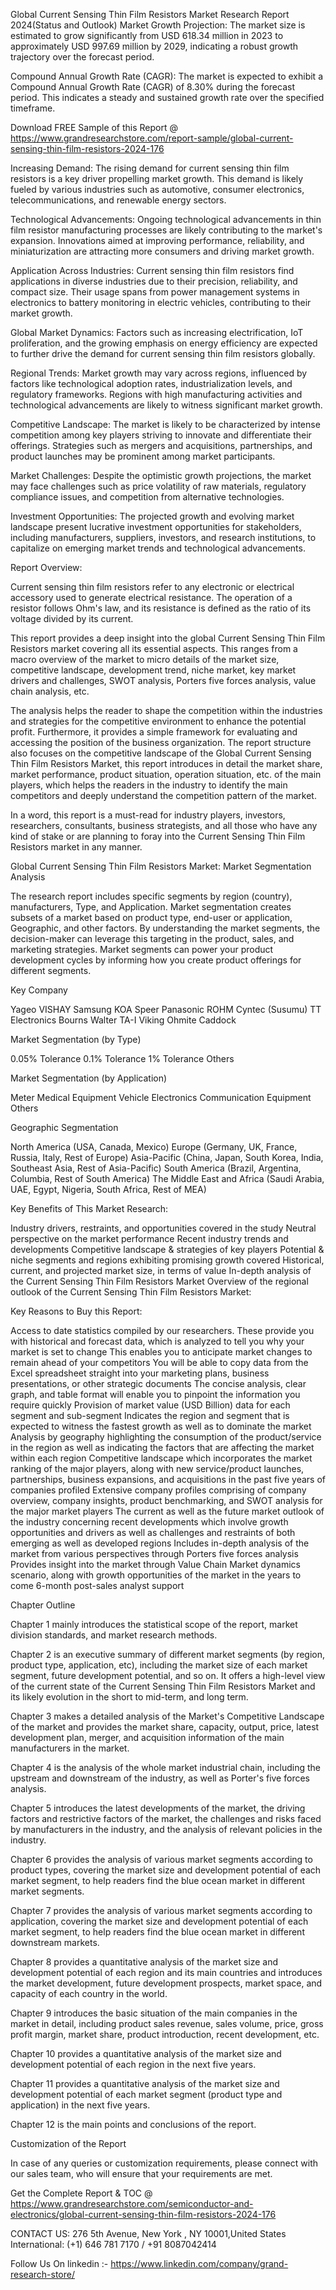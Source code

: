 Global Current Sensing Thin Film Resistors Market Research Report 2024(Status and Outlook)
Market Growth Projection: The market size is estimated to grow significantly from USD 618.34 million in 2023 to approximately USD 997.69 million by 2029, indicating a robust growth trajectory over the forecast period.

Compound Annual Growth Rate (CAGR): The market is expected to exhibit a Compound Annual Growth Rate (CAGR) of 8.30% during the forecast period. This indicates a steady and sustained growth rate over the specified timeframe.

Download FREE Sample of this Report @ https://www.grandresearchstore.com/report-sample/global-current-sensing-thin-film-resistors-2024-176

Increasing Demand: The rising demand for current sensing thin film resistors is a key driver propelling market growth. This demand is likely fueled by various industries such as automotive, consumer electronics, telecommunications, and renewable energy sectors.

Technological Advancements: Ongoing technological advancements in thin film resistor manufacturing processes are likely contributing to the market's expansion. Innovations aimed at improving performance, reliability, and miniaturization are attracting more consumers and driving market growth.

Application Across Industries: Current sensing thin film resistors find applications in diverse industries due to their precision, reliability, and compact size. Their usage spans from power management systems in electronics to battery monitoring in electric vehicles, contributing to their market growth.

Global Market Dynamics: Factors such as increasing electrification, IoT proliferation, and the growing emphasis on energy efficiency are expected to further drive the demand for current sensing thin film resistors globally.

Regional Trends: Market growth may vary across regions, influenced by factors like technological adoption rates, industrialization levels, and regulatory frameworks. Regions with high manufacturing activities and technological advancements are likely to witness significant market growth.

Competitive Landscape: The market is likely to be characterized by intense competition among key players striving to innovate and differentiate their offerings. Strategies such as mergers and acquisitions, partnerships, and product launches may be prominent among market participants.

Market Challenges: Despite the optimistic growth projections, the market may face challenges such as price volatility of raw materials, regulatory compliance issues, and competition from alternative technologies.

Investment Opportunities: The projected growth and evolving market landscape present lucrative investment opportunities for stakeholders, including manufacturers, suppliers, investors, and research institutions, to capitalize on emerging market trends and technological advancements.

Report Overview:

Current sensing thin film resistors refer to any electronic or electrical accessory used to generate electrical resistance. The operation of a resistor follows Ohm's law, and its resistance is defined as the ratio of its voltage divided by its current.

This report provides a deep insight into the global Current Sensing Thin Film Resistors market covering all its essential aspects. This ranges from a macro overview of the market to micro details of the market size, competitive landscape, development trend, niche market, key market drivers and challenges, SWOT analysis, Porters five forces analysis, value chain analysis, etc.

The analysis helps the reader to shape the competition within the industries and strategies for the competitive environment to enhance the potential profit. Furthermore, it provides a simple framework for evaluating and accessing the position of the business organization. The report structure also focuses on the competitive landscape of the Global Current Sensing Thin Film Resistors Market, this report introduces in detail the market share, market performance, product situation, operation situation, etc. of the main players, which helps the readers in the industry to identify the main competitors and deeply understand the competition pattern of the market.

In a word, this report is a must-read for industry players, investors, researchers, consultants, business strategists, and all those who have any kind of stake or are planning to foray into the Current Sensing Thin Film Resistors market in any manner.

Global Current Sensing Thin Film Resistors Market: Market Segmentation Analysis

The research report includes specific segments by region (country), manufacturers, Type, and Application. Market segmentation creates subsets of a market based on product type, end-user or application, Geographic, and other factors. By understanding the market segments, the decision-maker can leverage this targeting in the product, sales, and marketing strategies. Market segments can power your product development cycles by informing how you create product offerings for different segments.

Key Company

Yageo
VISHAY
Samsung
KOA Speer
Panasonic
ROHM
Cyntec (Susumu)
TT Electronics
Bourns
Walter
TA-I
Viking
Ohmite
Caddock

Market Segmentation (by Type)

0.05% Tolerance
0.1% Tolerance
1% Tolerance
Others

Market Segmentation (by Application)

Meter
Medical Equipment
Vehicle Electronics
Communication Equipment
Others

Geographic Segmentation

North America (USA, Canada, Mexico)
Europe (Germany, UK, France, Russia, Italy, Rest of Europe)
Asia-Pacific (China, Japan, South Korea, India, Southeast Asia, Rest of Asia-Pacific)
South America (Brazil, Argentina, Columbia, Rest of South America)
The Middle East and Africa (Saudi Arabia, UAE, Egypt, Nigeria, South Africa, Rest of MEA)

Key Benefits of This Market Research:

Industry drivers, restraints, and opportunities covered in the study
Neutral perspective on the market performance
Recent industry trends and developments
Competitive landscape & strategies of key players
Potential & niche segments and regions exhibiting promising growth covered
Historical, current, and projected market size, in terms of value
In-depth analysis of the Current Sensing Thin Film Resistors Market
Overview of the regional outlook of the Current Sensing Thin Film Resistors Market:

Key Reasons to Buy this Report:

Access to date statistics compiled by our researchers. These provide you with historical and forecast data, which is analyzed to tell you why your market is set to change
This enables you to anticipate market changes to remain ahead of your competitors
You will be able to copy data from the Excel spreadsheet straight into your marketing plans, business presentations, or other strategic documents
The concise analysis, clear graph, and table format will enable you to pinpoint the information you require quickly
Provision of market value (USD Billion) data for each segment and sub-segment
Indicates the region and segment that is expected to witness the fastest growth as well as to dominate the market
Analysis by geography highlighting the consumption of the product/service in the region as well as indicating the factors that are affecting the market within each region
Competitive landscape which incorporates the market ranking of the major players, along with new service/product launches, partnerships, business expansions, and acquisitions in the past five years of companies profiled
Extensive company profiles comprising of company overview, company insights, product benchmarking, and SWOT analysis for the major market players
The current as well as the future market outlook of the industry concerning recent developments which involve growth opportunities and drivers as well as challenges and restraints of both emerging as well as developed regions
Includes in-depth analysis of the market from various perspectives through Porters five forces analysis
Provides insight into the market through Value Chain
Market dynamics scenario, along with growth opportunities of the market in the years to come
6-month post-sales analyst support

Chapter Outline

Chapter 1 mainly introduces the statistical scope of the report, market division standards, and market research methods.

Chapter 2 is an executive summary of different market segments (by region, product type, application, etc), including the market size of each market segment, future development potential, and so on. It offers a high-level view of the current state of the Current Sensing Thin Film Resistors Market and its likely evolution in the short to mid-term, and long term.

Chapter 3 makes a detailed analysis of the Market's Competitive Landscape of the market and provides the market share, capacity, output, price, latest development plan, merger, and acquisition information of the main manufacturers in the market.

Chapter 4 is the analysis of the whole market industrial chain, including the upstream and downstream of the industry, as well as Porter's five forces analysis.

Chapter 5 introduces the latest developments of the market, the driving factors and restrictive factors of the market, the challenges and risks faced by manufacturers in the industry, and the analysis of relevant policies in the industry.

Chapter 6 provides the analysis of various market segments according to product types, covering the market size and development potential of each market segment, to help readers find the blue ocean market in different market segments.

Chapter 7 provides the analysis of various market segments according to application, covering the market size and development potential of each market segment, to help readers find the blue ocean market in different downstream markets.

Chapter 8 provides a quantitative analysis of the market size and development potential of each region and its main countries and introduces the market development, future development prospects, market space, and capacity of each country in the world.

Chapter 9 introduces the basic situation of the main companies in the market in detail, including product sales revenue, sales volume, price, gross profit margin, market share, product introduction, recent development, etc.

Chapter 10 provides a quantitative analysis of the market size and development potential of each region in the next five years.

Chapter 11 provides a quantitative analysis of the market size and development potential of each market segment (product type and application) in the next five years.

Chapter 12 is the main points and conclusions of the report.

Customization of the Report

In case of any queries or customization requirements, please connect with our sales team, who will ensure that your requirements are met.

Get the Complete Report & TOC @ https://www.grandresearchstore.com/semiconductor-and-electronics/global-current-sensing-thin-film-resistors-2024-176

CONTACT US:
276 5th Avenue, New York , NY 10001,United States
International: (+1) 646 781 7170 / +91 8087042414

Follow Us On linkedin :- https://www.linkedin.com/company/grand-research-store/
